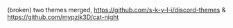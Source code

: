 (broken) two themes merged, https://github.com/s-k-y-l-i/discord-themes & https://github.com/mypzik3D/cat-night 
